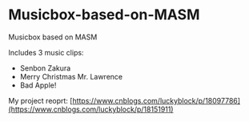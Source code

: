 # Musicbox-based-on-MASM

Musicbox based on MASM

Includes 3 music clips:
- Senbon Zakura
- Merry Christmas Mr. Lawrence
- Bad Apple!

My project reoprt: [https://www.cnblogs.com/luckyblock/p/18097786](https://www.cnblogs.com/luckyblock/p/18151911)
